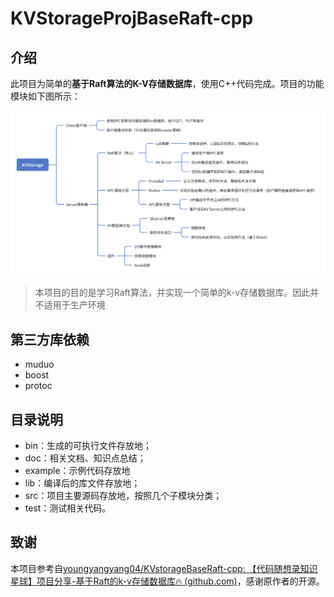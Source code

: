 # KVStorageProjBaseRaft-cpp
## 介绍

此项目为简单的**基于Raft算法的K-V存储数据库**，使用C++代码完成。项目的功能模块如下图所示：

![image-20240815200522171](doc/figures/项目架构.png)

> 本项目的目的是学习Raft算法，并实现一个简单的k-v存储数据库。因此并不适用于生产环境

## 第三方库依赖

- muduo
- boost
- protoc

## 目录说明

- bin：生成的可执行文件存放地；
- doc：相关文档、知识点总结；
- example：示例代码存放地
- lib：编译后的库文件存放地；
- src：项目主要源码存放地，按照几个子模块分类；
- test：测试相关代码。

## 致谢

本项目参考自[youngyangyang04/KVstorageBaseRaft-cpp: 【代码随想录知识星球】项目分享-基于Raft的k-v存储数据库🔥 (github.com)](https://github.com/youngyangyang04/KVstorageBaseRaft-cpp)，感谢原作者的开源。
